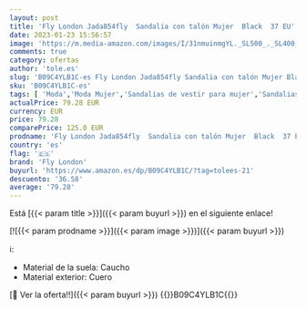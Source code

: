 ```yaml
---
layout: post
title: 'Fly London Jada854fly  Sandalia con talón Mujer  Black  37 EU'
date: 2023-01-23 15:56:57
image: 'https://m.media-amazon.com/images/I/31nmuinmgYL._SL500_._SL400_.jpg'
comments: true
category: ofertas
author: 'tole.es'
slug: 'B09C4YLB1C-es Fly London Jada854fly Sandalia con talón Mujer Black 37 EU'
sku: 'B09C4YLB1C-es'
tags: [ 'Moda','Moda Mujer','Sandalias de vestir para mujer','Sandalias y palas de mujer','Zapatos para mujer','fly london','sandalia','🇪🇸', ]
actualPrice: 79.28 EUR
currency: EUR
price: 79.28
comparePrice: 125.0 EUR
prodname: 'Fly London Jada854fly  Sandalia con talón Mujer  Black  37 EU'
country: 'es'
flag: '🇪🇸'
brand: 'Fly London'
buyurl: 'https://www.amazon.es/dp/B09C4YLB1C/?tag=tolees-21'
descuento: '36.58'
average: '79.28'
---
```


Está [{{< param title >}}]({{< param buyurl >}}) en el siguiente enlace!

[![{{< param prodname >}}]({{< param image >}})]({{< param buyurl >}})

ℹ️:

- Material de la suela: Caucho
- Material exterior: Cuero

[🛒 Ver la oferta!!]({{< param buyurl >}})
{{<world>}}B09C4YLB1C{{</world>}}

